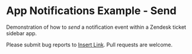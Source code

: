 # App Notifications Example - Send

Demonstration of how to *send* a notification event within a Zendesk ticket sidebar app.

Please submit bug reports to [Insert Link](). Pull requests are welcome.
